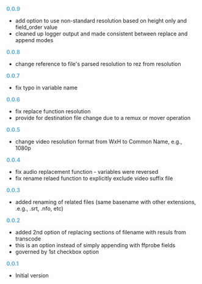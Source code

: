 
**<span style="color:#56adda">0.0.9</span>**
- add option to use non-standard resolution based on height only and field_order value
- cleaned up logger output and made consistent between replace and append modes

**<span style="color:#56adda">0.0.8</span>**
- change reference to file's parsed resolution to rez from resolution

**<span style="color:#56adda">0.0.7</span>**
- fix typo in variable name

**<span style="color:#56adda">0.0.6</span>**
- fix replace function resolution
- provide for destination file change due to a remux or mover operation

**<span style="color:#56adda">0.0.5</span>**
- change video resolution format from WxH to Common Name, e.g., 1080p

**<span style="color:#56adda">0.0.4</span>**
- fix audio replacement function - variables were reversed
- fix rename relaed function to explicitly exclude video suffix file

**<span style="color:#56adda">0.0.3</span>**
- added renaming of related files (same basename with other extensions, .e.g., .srt, .nfo, etc)

**<span style="color:#56adda">0.0.2</span>**
- added 2nd option of replacing sections of filename with resuls from transcode
- this is an option instead of simply appending with ffprobe fields
- governed by 1st checkbox option

**<span style="color:#56adda">0.0.1</span>**
- Initial version

